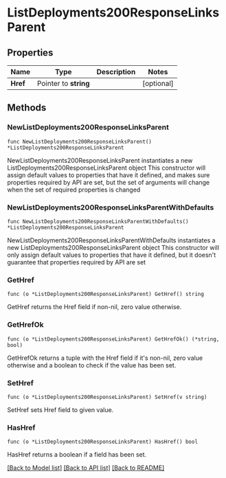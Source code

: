 # ListDeployments200ResponseLinksParent

## Properties

Name | Type | Description | Notes
------------ | ------------- | ------------- | -------------
**Href** | Pointer to **string** |  | [optional] 

## Methods

### NewListDeployments200ResponseLinksParent

`func NewListDeployments200ResponseLinksParent() *ListDeployments200ResponseLinksParent`

NewListDeployments200ResponseLinksParent instantiates a new ListDeployments200ResponseLinksParent object
This constructor will assign default values to properties that have it defined,
and makes sure properties required by API are set, but the set of arguments
will change when the set of required properties is changed

### NewListDeployments200ResponseLinksParentWithDefaults

`func NewListDeployments200ResponseLinksParentWithDefaults() *ListDeployments200ResponseLinksParent`

NewListDeployments200ResponseLinksParentWithDefaults instantiates a new ListDeployments200ResponseLinksParent object
This constructor will only assign default values to properties that have it defined,
but it doesn't guarantee that properties required by API are set

### GetHref

`func (o *ListDeployments200ResponseLinksParent) GetHref() string`

GetHref returns the Href field if non-nil, zero value otherwise.

### GetHrefOk

`func (o *ListDeployments200ResponseLinksParent) GetHrefOk() (*string, bool)`

GetHrefOk returns a tuple with the Href field if it's non-nil, zero value otherwise
and a boolean to check if the value has been set.

### SetHref

`func (o *ListDeployments200ResponseLinksParent) SetHref(v string)`

SetHref sets Href field to given value.

### HasHref

`func (o *ListDeployments200ResponseLinksParent) HasHref() bool`

HasHref returns a boolean if a field has been set.


[[Back to Model list]](../README.md#documentation-for-models) [[Back to API list]](../README.md#documentation-for-api-endpoints) [[Back to README]](../README.md)


